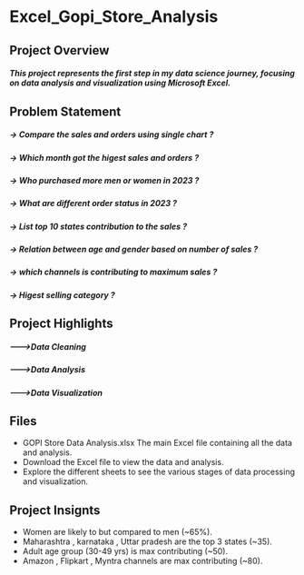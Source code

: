 # Excel_Gopi_Store_Analysis
## Project Overview
##### This project represents the first step in my data science journey, focusing on data analysis and visualization using Microsoft Excel.

## Problem Statement
##### -> Compare the sales and orders using single chart ?
##### -> Which month got the higest sales and orders ?
##### -> Who purchased more men or women in 2023 ?
##### -> What are different order status in 2023 ?
##### -> List top 10 states contribution to the sales ?
##### -> Relation between age and gender based on number of sales ?
##### -> which channels is contributing to maximum sales ?
##### -> Higest selling category ?

## Project Highlights
##### --->Data Cleaning
##### --->Data Analysis
##### --->Data Visualization

## Files
- GOPI Store Data Analysis.xlsx The main Excel file containing all the data and analysis.
- Download the Excel file to view the data and analysis.
- Explore the different sheets to see the various stages of data processing and visualization.

## Project Insignts
- Women are likely to but compared to men (~65%).
- Maharashtra , karnataka , Uttar pradesh are the top 3 states (~35).
- Adult age group (30-49 yrs) is max contributing (~50).
- Amazon ,  Flipkart , Myntra channels are max contributing (~80).
